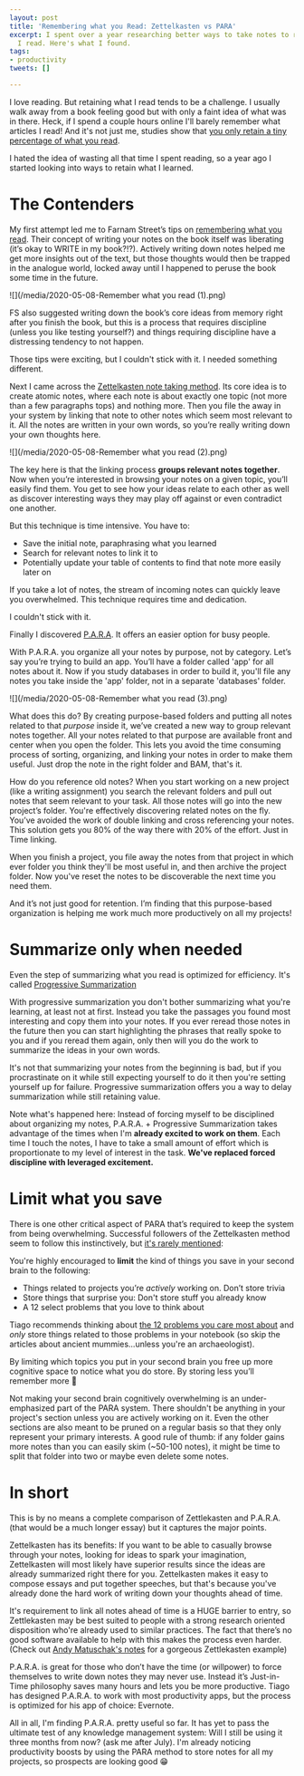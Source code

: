 ```yaml
---
layout: post
title: 'Remembering what you Read: Zettelkasten vs PARA'
excerpt: I spent over a year researching better ways to take notes to remember what
  I read. Here's what I found.
tags:
- productivity
tweets: []

---
```

I love reading. But retaining what I read tends to be a challenge. I usually walk away from a book feeling good but with only a faint idea of what was in there. Heck, if I spend a couple hours online I'll barely remember what articles I read! And it's not just me, studies show that [you only retain a tiny percentage of what you read](https://learningsolutionsmag.com/articles/1379/brain-science-the-forgetting-curvethe-dirty-secret-of-corporate-training).

I hated the idea of wasting all that time I spent reading, so a year ago I started looking into ways to retain what I learned.

# The Contenders

My first attempt led me to Farnam Street’s tips on [remembering what you read](https://fs.blog/2014/05/remembering-what-you-read/). Their concept of writing your notes on the book itself was liberating (it’s okay to WRITE in my book?!?). Actively writing down notes helped me get more insights out of the text, but those thoughts would then be trapped in the analogue world, locked away until I happened to peruse the book some time in the future.

![](/media/2020-05-08-Remember what you read (1).png)

FS also suggested writing down the book’s core ideas from memory right after you finish the book, but this is a process that requires discipline (unless you like testing yourself?) and things requiring discipline have a distressing tendency to not happen.

Those tips were exciting, but I couldn't stick with it.  I needed something different.

Next I came across the [Zettelkasten note taking method](https://writingcooperative.com/zettelkasten-how-one-german-scholar-was-so-freakishly-productive-997e4e0ca125). Its core idea is to create atomic notes, where each note is about exactly one topic (not more than a few paragraphs tops) and nothing more. Then you file the away in your system by linking that note to other notes which seem most relevant to it. All the notes are written in your own words, so you’re really writing down your own thoughts here.

![](/media/2020-05-08-Remember what you read (2).png)

The key here is that the linking process **groups relevant notes together**. Now when you’re interested in browsing your notes on a given topic, you’ll easily find them. You get to see how your ideas relate to each other as well as discover interesting ways they may play off against or even contradict one another.

But this technique is time intensive. You have to:

* Save the initial note, paraphrasing what you learned
* Search for relevant notes to link it to
* Potentially update your table of contents to find that note more easily later on

If you take a lot of notes, the stream of incoming notes can quickly leave you overwhelmed. This technique requires time and dedication.

I couldn't stick with it.

Finally I discovered [P.A.R.A](https://fortelabs.co/blog/para/). It offers an easier option for busy people.

With P.A.R.A. you organize all your notes by purpose, not by category. Let’s say you’re trying to build an app. You’ll have a folder called 'app' for all notes about it. Now if you study databases in order to build it, you'll file any notes you take inside the 'app' folder, not in a separate 'databases' folder.

![](/media/2020-05-08-Remember what you read (3).png)

What does this do? By creating purpose-based folders and putting all notes related to that _purpose_ inside it, we’ve created a new way to group relevant notes together. All your notes related to that purpose are available front and center when you open the folder. This lets you avoid the time consuming process of sorting, organizing, and linking your notes in order to make them useful. Just drop the note in the right folder and BAM, that's it.

How do you reference old notes? When you start working on a new project (like a writing assignment) you search the relevant folders and pull out notes that seem relevant to your task. All those notes will go into the new project’s folder. You're effectively discovering related notes on the fly. You’ve avoided the work of double linking and cross referencing your notes. This solution gets you 80% of the way there with 20% of the effort. Just in Time linking.

When you finish a project, you file away the notes from that project in which ever folder you think they'll be most useful in, and then archive the project folder.  Now you've reset the notes to be discoverable the next time you need them.

And it’s not just good for retention. I’m finding that this purpose-based organization is helping me work much more productively on all my projects!

# Summarize only when needed

Even the step of summarizing what you read is optimized for efficiency. It's called [Progressive Summarization](https://fortelabs.co/blog/progressive-summarization-a-practical-technique-for-designing-discoverable-notes/)

With progressive summarization you don't bother summarizing what you're learning, at least not at first. Instead you take the passages you found most interesting and copy them into your notes. If you ever reread those notes in the future then you can start highlighting the phrases that really spoke to you and if you reread them again, only then will you do the work to summarize the ideas in your own words.

It's not that summarizing your notes from the beginning is bad, but if you procrastinate on it while still expecting yourself to do it then you're setting yourself up for failure. Progressive summarization offers you a way to delay summarization while still retaining value.

Note what's happened here: Instead of forcing myself to be disciplined about organizing my notes, P.A.R.A. + Progressive Summarization takes advantage of the times when I'm **already excited to work on them**.  Each time I touch the notes, I have to take a small amount of effort which is proportionate to my level of interest in the task.  **We've replaced forced discipline with leveraged excitement.**

# Limit what you save

There is one other critical aspect of PARA that’s required to keep the system from being overwhelming. Successful followers of the Zettelkasten method seem to follow this instinctively, but [it's rarely mentioned](https://zettelkasten.de/posts/collectors-fallacy/):

You're highly encouraged to **limit** the kind of things you save in your second brain to the following:

* Things related to projects you’re _actively_ working on. Don’t store trivia
* Store things that surprise you: Don't store stuff you already know
* A 12 select problems that you love to think about

Tiago recommends thinking about [the 12 problems you care most about](https://fortelabs.co/blog/how-to-use-evernote-for-your-creative-workflow/) and _only_ store things related to those problems in your notebook (so skip the articles about ancient mummies...unless you're an archaeologist). 

By limiting which topics you put in your second brain you free up more cognitive space to notice what you do store. By storing less you’ll remember more 🤯

Not making your second brain cognitively overwhelming is an under-emphasized part of the PARA system. There shouldn't be anything in your project's section unless you are actively working on it. Even the other sections are also meant to be pruned on a regular basis so that they only represent your primary interests.  A good rule of thumb: if any folder gains more notes than you can easily skim (\~50-100 notes), it might be time to split that folder into two or maybe even delete some notes.

# In short

This is by no means a complete comparison of Zettlekasten and P.A.R.A. (that would be a much longer essay) but it captures the major points.

Zettelkasten has its benefits: If you want to be able to casually browse through your notes, looking for ideas to spark your imagination, Zettelkasten will most likely have superior results since the ideas are already summarized right there for you. Zettelkasten makes it easy to compose essays and put together speeches, but that's because you've already done the hard work of writing down your thoughts ahead of time. 

It's requirement to link all notes ahead of time is a HUGE barrier to entry, so Zettlekasten may be best suited to people with a strong research oriented disposition who're already used to similar practices. The fact that there’s no good software available to help with this makes the process even harder. (Check out [Andy Matuschak's notes](https://notes.andymatuschak.org/zUw5PuD8op9oq8kHvni6sug6eRTNtR9Wqma) for a gorgeous Zettlekasten example)

P.A.R.A. is great for those who don’t have the time (or willpower) to force themselves to write down notes they may never use. Instead it’s Just-in-Time philosophy saves many hours and lets you be more productive. Tiago has designed P.A.R.A. to work with most productivity apps, but the process is optimized for his app of choice: Evernote.

All in all, I'm finding P.A.R.A. pretty useful so far. It has yet to pass the ultimate test of any knowledge management system: Will I still be using it three months from now? (ask me after July). I'm already noticing productivity boosts by using the PARA method to store notes for all my projects, so prospects are looking good 😁